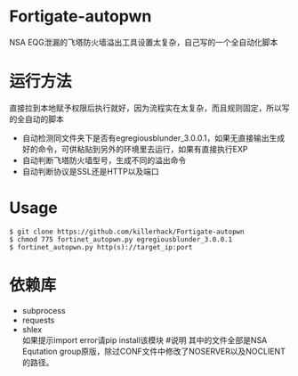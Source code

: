 # Fortigate-autopwn
NSA EQG泄漏的飞塔防火墙溢出工具设置太复杂，自己写的一个全自动化脚本
# 运行方法
直接拉到本地赋予权限后执行就好，因为流程实在太复杂，而且规则固定，所以写的全自动的脚本
- 自动检测同文件夹下是否有egregiousblunder_3.0.0.1，如果无直接输出生成好的命令，可供粘贴到另外的环境里去运行，如果有直接执行EXP
- 自动判断飞塔防火墙型号，生成不同的溢出命令
- 自动判断协议是SSL还是HTTP以及端口
# Usage
````
$ git clone https://github.com/killerhack/Fortigate-autopwn
$ chmod 775 fortinet_autopwn.py egregiousblunder_3.0.0.1
$ fortinet_autopwn.py http(s)://target_ip:port
````
# 依赖库
- subprocess
- requests
- shlex  
如果提示import error请pip install该模块 
#说明
其中的文件全部是NSA Equtation group原版，除过CONF文件中修改了NOSERVER以及NOCLIENT的路径。
